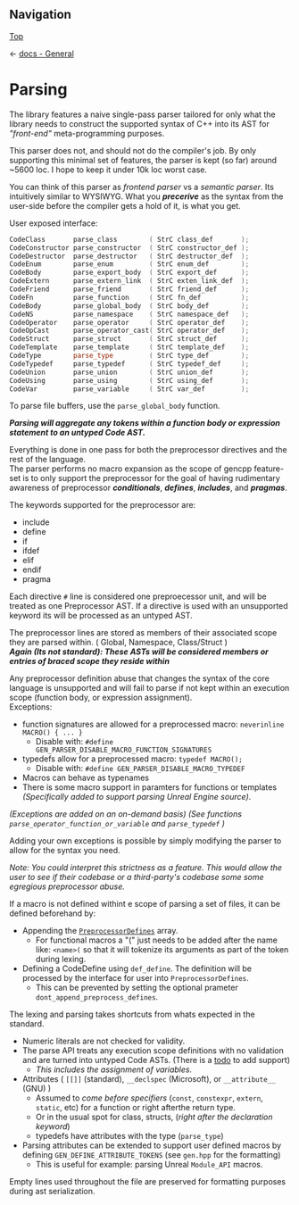 ## Navigation

[Top](../Readme.md)

<- [docs - General](Readme.md)

# Parsing

The library features a naive single-pass parser tailored for only what the library needs to construct the supported syntax of C++ into its AST for *"front-end"* meta-programming purposes.

This parser does not, and should not do the compiler's job. By only supporting this minimal set of features, the parser is kept (so far) around ~5600 loc. I hope to keep it under 10k loc worst case.

You can think of this parser as *frontend parser* vs a *semantic parser*. Its intuitively similar to WYSIWYG. What you ***precerive*** as the syntax from the user-side before the compiler gets a hold of it, is what you get.

User exposed interface:

```cpp
CodeClass       parse_class        ( StrC class_def       );
CodeConstructor parse_constructor  ( StrC constructor_def );
CodeDestructor  parse_destructor   ( StrC destructor_def  );
CodeEnum        parse_enum         ( StrC enum_def        );
CodeBody        parse_export_body  ( StrC export_def      );
CodeExtern      parse_extern_link  ( StrC exten_link_def  );
CodeFriend      parse_friend       ( StrC friend_def      );
CodeFn          parse_function     ( StrC fn_def          );
CodeBody        parse_global_body  ( StrC body_def        );
CodeNS          parse_namespace    ( StrC namespace_def   );
CodeOperator    parse_operator     ( StrC operator_def    );
CodeOpCast      parse_operator_cast( StrC operator_def    );
CodeStruct      parse_struct       ( StrC struct_def      );
CodeTemplate    parse_template     ( StrC template_def    );
CodeType        parse_type         ( StrC type_def        );
CodeTypedef     parse_typedef      ( StrC typedef_def     );
CodeUnion       parse_union        ( StrC union_def       );
CodeUsing       parse_using        ( StrC using_def       );
CodeVar         parse_variable     ( StrC var_def         );
```

To parse file buffers, use the `parse_global_body` function.

***Parsing will aggregate any tokens within a function body or expression statement to an untyped Code AST.***

Everything is done in one pass for both the preprocessor directives and the rest of the language.  
The parser performs no macro expansion as the scope of gencpp feature-set is to only support the preprocessor for the goal of having rudimentary awareness of preprocessor ***conditionals***,  ***defines***, ***includes***, and ***pragmas***.  

The keywords supported for the preprocessor are:

* include
* define
* if
* ifdef
* elif
* endif
* pragma

Each directive `#` line is considered one preproecessor unit, and will be treated as one Preprocessor AST. 
If a directive is used with an unsupported keyword its will be processed as an untyped AST.

The preprocessor lines are stored as members of their associated scope they are parsed within. ( Global, Namespace, Class/Struct )  
***Again (Its not standard): These ASTs will be considered members or entries of braced scope they reside within***

Any preprocessor definition abuse that changes the syntax of the core language is unsupported and will fail to parse if not kept within an execution scope (function body, or expression assignment).  
Exceptions:

* function signatures are allowed for a preprocessed macro: `neverinline MACRO() { ... }`
  * Disable with: `#define GEN_PARSER_DISABLE_MACRO_FUNCTION_SIGNATURES`
* typedefs allow for a preprocessed macro: `typedef MACRO();`
  * Disable with: `#define GEN_PARSER_DISABLE_MACRO_TYPEDEF`
* Macros can behave as typenames
* There is some macro support in paramters for functions or templates *(Specifically added to support parsing Unreal Engine source)*.

*(Exceptions are added on an on-demand basis)*
*(See functions `parse_operator_function_or_variable` and `parse_typedef` )*

Adding your own exceptions is possible by simply modifying the parser to allow for the syntax you need.

*Note: You could interpret this strictness as a feature. This would allow the user to see if their codebase or a third-party's codebase some some egregious preprocessor abuse.*

If a macro is not defined withint e scope of parsing a set of files, it can be defined beforehand by:

* Appending the [`PreprocessorDefines`](https://github.com/Ed94/gencpp/blob/a18b5b97aa5cfd20242065cbf53462a623cd18fa/base/components/header_end.hpp#L137) array.
  * For functional macros a "(" just needs to be added after the name like: `<name>(` so that it will tokenize its arguments as part of the token during lexing.
* Defining a CodeDefine using `def_define`. The definition will be processed by the interface for user into `PreprocessorDefines`.
  * This can be prevented by setting the optional prameter `dont_append_preprocess_defines`.

The lexing and parsing takes shortcuts from whats expected in the standard.

* Numeric literals are not checked for validity.
* The parse API treats any execution scope definitions with no validation and are turned into untyped Code ASTs. (There is a [todo](https://github.com/Ed94/gencpp/issues/49) to add support)
  * *This includes the assignment of variables.*
* Attributes ( `[[]]` (standard), `__declspec` (Microsoft), or `__attribute__` (GNU) )
  * Assumed to *come before specifiers* (`const`, `constexpr`, `extern`, `static`, etc) for a function or right afterthe return type.
  * Or in the usual spot for class, structs, (*right after the declaration keyword*)
  * typedefs have attributes with the type (`parse_type`)
* Parsing attributes can be extended to support user defined macros by defining `GEN_DEFINE_ATTRIBUTE_TOKENS` (see `gen.hpp` for the formatting)
  * This is useful for example: parsing Unreal `Module_API` macros.

Empty lines used throughout the file are preserved for formatting purposes during ast serialization.

